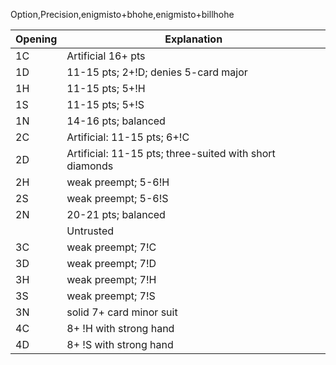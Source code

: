 <!--- 
BBOalert, test
BBOalert, Version 8
--->

Option,Precision,enigmisto+bhohe,enigmisto+billhohe


<!--- 
Alias,|,&comma;,@G
--->
|Opening|Explanation|
|-|-|
|1C|Artificial 16+ pts|
|1D|11-15 pts; 2+!D; denies 5-card major|
|1H|11-15 pts; 5+!H|
|1S|11-15 pts; 5+!S|
|1N|14-16 pts; balanced|
|2C|Artificial: 11-15 pts; 6+!C|
|2D|Artificial: 11-15 pts; three-suited with short diamonds|
|2H|weak preempt; 5-6!H|
|2S|weak preempt; 5-6!S|
|2N|20-21 pts; balanced|
||Untrusted|
|3C|weak preempt; 7!C|
|3D|weak preempt; 7!D|
|3H|weak preempt; 7!H|
|3S|weak preempt; 7!S|
|3N|solid 7+ card minor suit|
|4C|8+ !H with strong hand|
|4D|8+ !S with strong hand|

